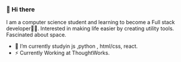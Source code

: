 
### 👋 Hi there 
I am a computer science student and learning to become a Full stack developer👨‍💻. Interested in making life easier by creating utility tools. Fascinated about space.


- 🔭 I’m currently studyin js ,python , html/css, react.
- ⚡ Currently Working at ThoughtWorks.

